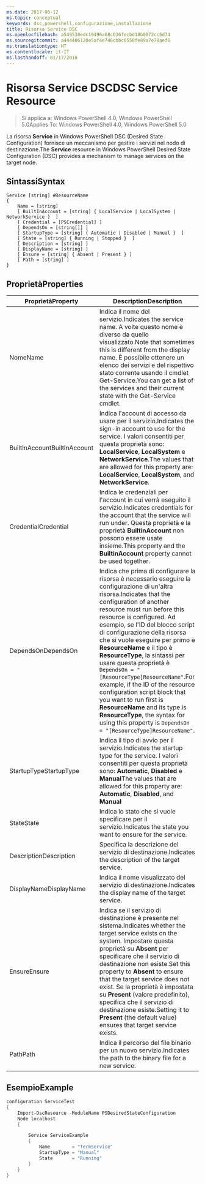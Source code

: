 ```yaml
---
ms.date: 2017-06-12
ms.topic: conceptual
keywords: dsc,powershell,configurazione,installazione
title: Risorsa Service DSC
ms.openlocfilehash: a549530edc19496a68c036fecbd18b0072cc6d74
ms.sourcegitcommit: a444406120e5af4e746cbbc0558fe89a7e78aef6
ms.translationtype: HT
ms.contentlocale: it-IT
ms.lasthandoff: 01/17/2018
---
```

# <a name="dsc-service-resource"></a><span data-ttu-id="67007-103">Risorsa Service DSC</span><span class="sxs-lookup"><span data-stu-id="67007-103">DSC Service Resource</span></span>

> <span data-ttu-id="67007-104">Si applica a: Windows PowerShell 4.0, Windows PowerShell 5.0</span><span class="sxs-lookup"><span data-stu-id="67007-104">Applies To: Windows PowerShell 4.0, Windows PowerShell 5.0</span></span>


<span data-ttu-id="67007-105">La risorsa **Service** in Windows PowerShell DSC (Desired State Configuration) fornisce un meccanismo per gestire i servizi nel nodo di destinazione.</span><span class="sxs-lookup"><span data-stu-id="67007-105">The **Service** resource in Windows PowerShell Desired State Configuration (DSC) provides a mechanism to manage services on the target node.</span></span>

## <a name="syntax"></a><span data-ttu-id="67007-106">Sintassi</span><span class="sxs-lookup"><span data-stu-id="67007-106">Syntax</span></span>

```
Service [string] #ResourceName
{
    Name = [string]
    [ BuiltInAccount = [string] { LocalService | LocalSystem | NetworkService }  ]
    [ Credential = [PSCredential] ]
    [ DependsOn = [string[]] ]
    [ StartupType = [string] { Automatic | Disabled | Manual }  ]
    [ State = [string] { Running | Stopped }  ]
    [ Description = [string] ]
    [ DisplayName = [string] ]
    [ Ensure = [string] { Absent | Present } ]
    [ Path = [string] ]
}
```

## <a name="properties"></a><span data-ttu-id="67007-107">Proprietà</span><span class="sxs-lookup"><span data-stu-id="67007-107">Properties</span></span>

|  <span data-ttu-id="67007-108">Proprietà</span><span class="sxs-lookup"><span data-stu-id="67007-108">Property</span></span>  |  <span data-ttu-id="67007-109">Description</span><span class="sxs-lookup"><span data-stu-id="67007-109">Description</span></span>   | 
|---|---| 
| <span data-ttu-id="67007-110">Nome</span><span class="sxs-lookup"><span data-stu-id="67007-110">Name</span></span>| <span data-ttu-id="67007-111">Indica il nome del servizio.</span><span class="sxs-lookup"><span data-stu-id="67007-111">Indicates the service name.</span></span> <span data-ttu-id="67007-112">A volte questo nome è diverso da quello visualizzato.</span><span class="sxs-lookup"><span data-stu-id="67007-112">Note that sometimes this is different from the display name.</span></span> <span data-ttu-id="67007-113">È possibile ottenere un elenco dei servizi e del rispettivo stato corrente usando il cmdlet Get-Service.</span><span class="sxs-lookup"><span data-stu-id="67007-113">You can get a list of the services and their current state with the Get-Service cmdlet.</span></span>| 
| <span data-ttu-id="67007-114">BuiltInAccount</span><span class="sxs-lookup"><span data-stu-id="67007-114">BuiltInAccount</span></span>| <span data-ttu-id="67007-115">Indica l'account di accesso da usare per il servizio.</span><span class="sxs-lookup"><span data-stu-id="67007-115">Indicates the sign-in account to use for the service.</span></span> <span data-ttu-id="67007-116">I valori consentiti per questa proprietà sono: **LocalService**, **LocalSystem** e **NetworkService**.</span><span class="sxs-lookup"><span data-stu-id="67007-116">The values that are allowed for this property are: **LocalService**, **LocalSystem**, and **NetworkService**.</span></span>| 
| <span data-ttu-id="67007-117">Credential</span><span class="sxs-lookup"><span data-stu-id="67007-117">Credential</span></span>| <span data-ttu-id="67007-118">Indica le credenziali per l'account in cui verrà eseguito il servizio.</span><span class="sxs-lookup"><span data-stu-id="67007-118">Indicates credentials for the account that the service will run under.</span></span> <span data-ttu-id="67007-119">Questa proprietà e la proprietà __BuiltinAccount__ non possono essere usate insieme.</span><span class="sxs-lookup"><span data-stu-id="67007-119">This property and the __BuiltinAccount__ property cannot be used together.</span></span>| 
| <span data-ttu-id="67007-120">DependsOn</span><span class="sxs-lookup"><span data-stu-id="67007-120">DependsOn</span></span>| <span data-ttu-id="67007-121">Indica che prima di configurare la risorsa è necessario eseguire la configurazione di un'altra risorsa.</span><span class="sxs-lookup"><span data-stu-id="67007-121">Indicates that the configuration of another resource must run before this resource is configured.</span></span> <span data-ttu-id="67007-122">Ad esempio, se l'ID del blocco script di configurazione della risorsa che si vuole eseguire per primo è __ResourceName__ e il tipo è __ResourceType__, la sintassi per usare questa proprietà è `DependsOn = "[ResourceType]ResourceName"`.</span><span class="sxs-lookup"><span data-stu-id="67007-122">For example, if the ID of the resource configuration script block that you want to run first is __ResourceName__ and its type is __ResourceType__, the syntax for using this property is `DependsOn = "[ResourceType]ResourceName"`.</span></span>| 
| <span data-ttu-id="67007-123">StartupType</span><span class="sxs-lookup"><span data-stu-id="67007-123">StartupType</span></span>| <span data-ttu-id="67007-124">Indica il tipo di avvio per il servizio.</span><span class="sxs-lookup"><span data-stu-id="67007-124">Indicates the startup type for the service.</span></span> <span data-ttu-id="67007-125">I valori consentiti per questa proprietà sono: **Automatic**, **Disabled** e **Manual**</span><span class="sxs-lookup"><span data-stu-id="67007-125">The values that are allowed for this property are: **Automatic**, **Disabled**, and **Manual**</span></span>| 
| <span data-ttu-id="67007-126">State</span><span class="sxs-lookup"><span data-stu-id="67007-126">State</span></span>| <span data-ttu-id="67007-127">Indica lo stato che si vuole specificare per il servizio.</span><span class="sxs-lookup"><span data-stu-id="67007-127">Indicates the state you want to ensure for the service.</span></span>| 
| <span data-ttu-id="67007-128">Description</span><span class="sxs-lookup"><span data-stu-id="67007-128">Description</span></span> | <span data-ttu-id="67007-129">Specifica la descrizione del servizio di destinazione.</span><span class="sxs-lookup"><span data-stu-id="67007-129">Indicates the description of the target service.</span></span>| 
| <span data-ttu-id="67007-130">DisplayName</span><span class="sxs-lookup"><span data-stu-id="67007-130">DisplayName</span></span> | <span data-ttu-id="67007-131">Indica il nome visualizzato del servizio di destinazione.</span><span class="sxs-lookup"><span data-stu-id="67007-131">Indicates the display name of the target service.</span></span>| 
| <span data-ttu-id="67007-132">Ensure</span><span class="sxs-lookup"><span data-stu-id="67007-132">Ensure</span></span> | <span data-ttu-id="67007-133">Indica se il servizio di destinazione è presente nel sistema.</span><span class="sxs-lookup"><span data-stu-id="67007-133">Indicates whether the target service exists on the system.</span></span> <span data-ttu-id="67007-134">Impostare questa proprietà su **Absent** per specificare che il servizio di destinazione non esiste.</span><span class="sxs-lookup"><span data-stu-id="67007-134">Set this property to **Absent** to ensure that the target service does not exist.</span></span> <span data-ttu-id="67007-135">Se la proprietà è impostata su **Present** (valore predefinito), specifica che il servizio di destinazione esiste.</span><span class="sxs-lookup"><span data-stu-id="67007-135">Setting it to **Present** (the default value) ensures that target service exists.</span></span>|
| <span data-ttu-id="67007-136">Path</span><span class="sxs-lookup"><span data-stu-id="67007-136">Path</span></span> | <span data-ttu-id="67007-137">Indica il percorso del file binario per un nuovo servizio.</span><span class="sxs-lookup"><span data-stu-id="67007-137">Indicates the path to the binary file for a new service.</span></span>| 

## <a name="example"></a><span data-ttu-id="67007-138">Esempio</span><span class="sxs-lookup"><span data-stu-id="67007-138">Example</span></span>

```powershell
configuration ServiceTest
{
    Import-DscResource -ModuleName PSDesiredStateConfiguration
    Node localhost
    {

        Service ServiceExample
        {
            Name        = "TermService"
            StartupType = "Manual"
            State       = "Running"
        } 
    }
}
```

